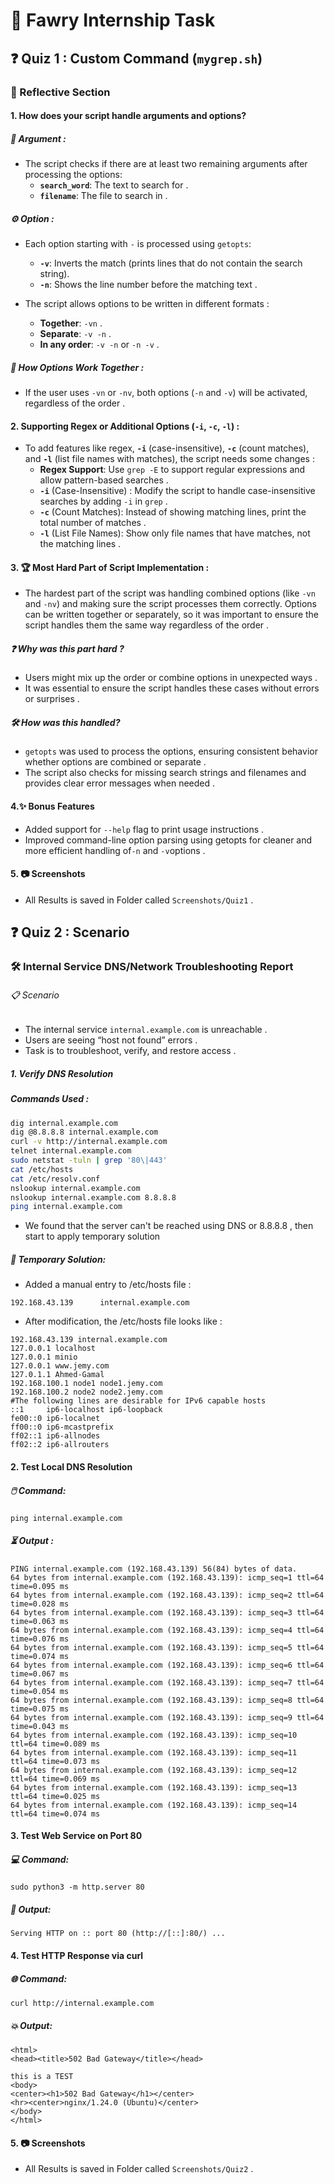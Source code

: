 # 🔲 Fawry Internship Task 

## ❓ Quiz 1 : Custom Command (`mygrep.sh`)

### 🧠 Reflective Section

#### 1. How does your script handle arguments and options?

##### 🎯 **Argument :**
- The script checks if there are at least two remaining arguments after processing the options:
  - **`search_word`**: The text to search for .
  - **`filename`**: The file to search in .

##### ⚙️ **Option :**
- Each option starting with `-` is processed using `getopts`:
  - **`-v`**: Inverts the match (prints lines that do not contain the search string).
  - **`-n`**: Shows the line number before the matching text .
  
- The script allows options to be written in different formats :
  - **Together**: `-vn` .
  - **Separate**: `-v -n` .
  - **In any order**: `-v -n` or `-n -v` .

##### 🔄 **How Options Work Together :**
- If the user uses `-vn` or `-nv`, both options (`-n` and `-v`) will be activated, regardless of the order .

#### 2. Supporting Regex or Additional Options (`-i`, `-c`, `-l`) :

- To add features like regex, **`-i`** (case-insensitive), **`-c`** (count matches), and **`-l`** (list file names with matches), the script needs some changes :
  - **Regex Support**: Use `grep -E` to support regular expressions and allow pattern-based searches .
  - **`-i`** (Case-Insensitive) : Modify the script to handle case-insensitive searches by adding `-i` in `grep` .
  - **`-c`** (Count Matches): Instead of showing matching lines, print the total number of matches .
  - **`-l`** (List File Names): Show only file names that have matches, not the matching lines .

#### 3. 🏆 Most Hard Part of Script Implementation :

- The hardest part of the script was handling combined options (like `-vn` and `-nv`) and making sure the script processes them correctly. Options can be written together or separately, so it was important to ensure the script handles them the same way regardless of the order .

##### ❓ **Why was this part hard ?**
- Users might mix up the order or combine options in unexpected ways .
- It was essential to ensure the script handles these cases without errors or surprises .

##### 🛠️ **How was this handled?**
- `getopts` was used to process the options, ensuring consistent behavior whether options are combined or separate .
- The script also checks for missing search strings and filenames and provides clear error messages when needed .

#### 4.✨ **Bonus Features**
- Added support for `--help`  flag to print usage instructions .
- Improved command-line option parsing using getopts for cleaner and more efficient handling of`-n` and `-v`options .

#### 5. 📷 Screenshots
- All Results is saved in Folder called `Screenshots/Quiz1` .

## ❓ Quiz 2 : Scenario 
### 🛠️ Internal Service DNS/Network Troubleshooting Report
###### 📋 Scenario
- The internal service `internal.example.com` is unreachable .
- Users are seeing “host not found” errors .
- Task is to troubleshoot, verify, and restore access .
##### 1. Verify DNS Resolution
##### Commands Used :
```bash
dig internal.example.com
dig @8.8.8.8 internal.example.com
curl -v http://internal.example.com
telnet internal.example.com
sudo netstat -tuln | grep '80\|443'
cat /etc/hosts
cat /etc/resolv.conf
nslookup internal.example.com
nslookup internal.example.com 8.8.8.8
ping internal.example.com

```
- We found that the server can't be reached using DNS or 8.8.8.8 , then start to apply temporary solution
##### 🔧 Temporary Solution:
- Added a manual entry to /etc/hosts file :
```
192.168.43.139      internal.example.com
```
- After modification, the /etc/hosts file looks like :
```
192.168.43.139 internal.example.com
127.0.0.1 localhost
127.0.0.1 minio
127.0.0.1 www.jemy.com
127.0.1.1 Ahmed-Gamal
192.168.100.1 node1 node1.jemy.com
192.168.100.2 node2 node2.jemy.com
#The following lines are desirable for IPv6 capable hosts
::1     ip6-localhost ip6-loopback
fe00::0 ip6-localnet
ff00::0 ip6-mcastprefix
ff02::1 ip6-allnodes
ff02::2 ip6-allrouters
```
#### 2. Test Local DNS Resolution
##### 🖱️ Command:
```
ping internal.example.com
```
##### ⏳ Output :
```
PING internal.example.com (192.168.43.139) 56(84) bytes of data.
64 bytes from internal.example.com (192.168.43.139): icmp_seq=1 ttl=64 time=0.095 ms
64 bytes from internal.example.com (192.168.43.139): icmp_seq=2 ttl=64 time=0.028 ms
64 bytes from internal.example.com (192.168.43.139): icmp_seq=3 ttl=64 time=0.063 ms
64 bytes from internal.example.com (192.168.43.139): icmp_seq=4 ttl=64 time=0.076 ms
64 bytes from internal.example.com (192.168.43.139): icmp_seq=5 ttl=64 time=0.074 ms
64 bytes from internal.example.com (192.168.43.139): icmp_seq=6 ttl=64 time=0.067 ms
64 bytes from internal.example.com (192.168.43.139): icmp_seq=7 ttl=64 time=0.054 ms
64 bytes from internal.example.com (192.168.43.139): icmp_seq=8 ttl=64 time=0.075 ms
64 bytes from internal.example.com (192.168.43.139): icmp_seq=9 ttl=64 time=0.043 ms
64 bytes from internal.example.com (192.168.43.139): icmp_seq=10 ttl=64 time=0.089 ms
64 bytes from internal.example.com (192.168.43.139): icmp_seq=11 ttl=64 time=0.073 ms
64 bytes from internal.example.com (192.168.43.139): icmp_seq=12 ttl=64 time=0.069 ms
64 bytes from internal.example.com (192.168.43.139): icmp_seq=13 ttl=64 time=0.025 ms
64 bytes from internal.example.com (192.168.43.139): icmp_seq=14 ttl=64 time=0.074 ms

```
#### 3. Test Web Service on Port 80
##### 💻 Command:
```
sudo python3 -m http.server 80
```
##### 📡 Output:
```
Serving HTTP on :: port 80 (http://[::]:80/) ...
```
#### 4. Test HTTP Response via curl
##### 🌐 Command:
```
curl http://internal.example.com
```
##### 💥 Output:
```
<html>
<head><title>502 Bad Gateway</title></head>

this is a TEST
<body>
<center><h1>502 Bad Gateway</h1></center>
<hr><center>nginx/1.24.0 (Ubuntu)</center>
</body>
</html>
```
#### 5. 📷 Screenshots
- All Results is saved in Folder called `Screenshots/Quiz2` .
